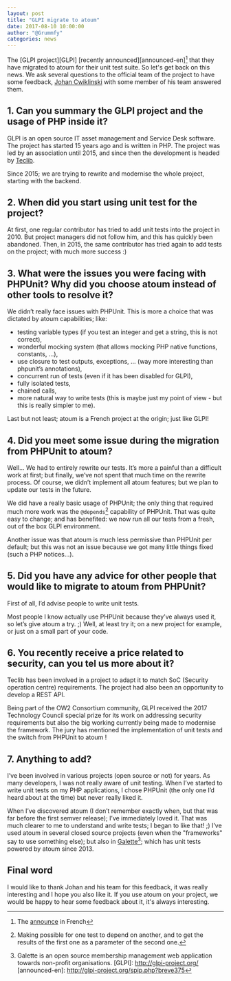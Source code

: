 ```yaml
---
layout: post
title: "GLPI migrate to atoum"
date: 2017-08-10 10:00:00
author: "@Grummfy"
categories: news
---
```


The [GLPI project][GLPI] [recently announced][announced-en][^1] that they have migrated to atoum for their unit test suite. So let's get back on
this news. We ask several questions to the official team of the project to have some feedback, [Johan Cwiklinski](https://github.com/trasher) 
with some member of his team answered them.

## 1. Can you summary the GLPI project and the usage of PHP inside it?

GLPI is an open source IT asset management and Service Desk software. The project has started 15 years ago and is written in PHP.
The project was led by an association until 2015, and since then the development is headed by [Teclib](www.teclib.com).

Since 2015; we are trying to rewrite and modernise the whole project, starting with the backend.

## 2. When did you start using unit test for the project?

At first, one regular contributor has tried to add unit tests into the project in 2010. But project managers did not follow him, and this has quickly been abandoned.
Then, in 2015, the same contributor has tried again to add tests on the project; with much more success :)

## 3. What were the issues you were facing with PHPUnit? Why did you choose atoum instead of other tools to resolve it?

We didn’t really face issues with PHPUnit. This is more a choice that was dictated by atoum capabilities; like:

* testing variable types (if you test an integer and get a string, this is not correct),
* wonderful mocking system (that allows mocking PHP native functions, constants, ...),
* use closure to test outputs, exceptions, ... (way more interesting than phpunit’s annotations),
* concurrent run of tests (even if it has been disabled for GLPI),
* fully isolated tests,
* chained calls,
* more natural way to write tests (this is maybe just my point of view - but this is really simpler to me).

Last but not least; atoum is a French project at the origin; just like GLPI!

## 4. Did you meet some issue during the migration from PHPUnit to atoum?

Well... We had to entirely rewrite our tests. It’s more a painful than a difficult work at first; but finally, we’ve not spent that much time on the rewrite process.
Of course, we didn’t implement all atoum features; but we plan to update our tests in the future.

We did have a really basic usage of PHPUnit; the only thing that required much more work was the `@depends`[^2] capability of PHPUnit.
That was quite easy to change; and has benefited: we now run all our tests from a fresh, out of the box GLPI environment.

Another issue was that atoum is much less permissive than PHPUnit per default; but this was not an issue because we got many little things fixed (such a PHP notices...).

## 5. Did you have any advice for other people that would like to migrate to atoum from PHPUnit?

First of all, I’d advise people to write unit tests.

Most people I know actually use PHPUnit because they’ve always used it, so let’s give atoum a try. ;) Well, at least try it; on a new project for example,
or just on a small part of your code.

## 6. You recently receive a price related to security, can you tel us more about it?

Teclib has been involved in a project to adapt it to match SoC (Security operation centre) requirements. The project had also been an opportunity to develop a REST API.

Being part of the OW2 Consortium community, GLPI received the 2017 Technology Council special prize for its work on addressing security requirements but also 
the big working currently being made to modernise the framework. The jury has mentioned the implementation of unit tests and the switch from PHPUnit to atoum !

## 7. Anything to add?

I’ve been involved in various projects (open source or not) for years. As many developers, I was not really aware of unit testing.
When I’ve started to write unit tests on my PHP applications, I chose PHPUnit (the only one I’d heard about at the time) but never really liked it.

When I’ve discovered atoum (I don’t remember exactly when, but that was far before the first semver release); I’ve immediately loved it. That was much
clearer to me to understand and write tests; I began to like that! ;) I’ve used atoum in several closed source projects (even when the "frameworks" say
to use something else); but also in [Galette](http://galette.eu)[^3]; which has unit tests powered by atoum since 2013.



## Final word
I would like to thank Johan and his team for this feedback, it was really interesting and I hope you also like it. If you use atoum on your project,
we would be happy to hear some feedback about it, it's always interesting.


[^1]: The [announce](http://glpi-project.org/spip.php?breve374) in French
[^2]: Making possible for one test to depend on another, and to get the results of the first one as a parameter of the second one.
[^3]: Galette is an open source membership management web application towards non-profit organisations.
[GLPI]: http://glpi-project.org/
[announced-en]: http://glpi-project.org/spip.php?breve375